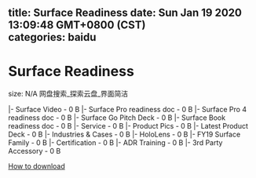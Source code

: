 
title: Surface Readiness
date: Sun Jan 19 2020 13:09:48 GMT+0800 (CST)    
categories: baidu
---

# Surface Readiness
size: N/A
 网盘搜索_探索云盘_界面简洁
 
|- Surface Video - 0 B
|- Surface Pro readiness doc - 0 B
|- Surface Pro 4 readiness doc - 0 B
|- Surface Go Pitch Deck - 0 B
|- Surface Book readiness doc - 0 B
|- Service - 0 B
|- Product Pics - 0 B
|- Latest Product Deck - 0 B
|- Industries & Cases - 0 B
|- HoloLens - 0 B
|- FY19 Surface Family - 0 B
|- Certification - 0 B
|- ADR Training - 0 B
|- 3rd Party Accessory - 0 B

[How to download](https://bpcam.bemobtrk.com/go/2ceec3aa-1ca2-46d6-b9ff-aaa5c184517c?jno=757)